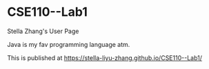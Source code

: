 # CSE110--Lab1

Stella Zhang's User Page

Java is my fav programming language atm.

This is published at https://stella-liyu-zhang.github.io/CSE110--Lab1/

